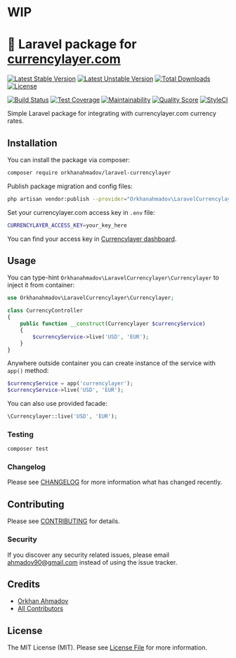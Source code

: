 # WIP

# :currency_exchange: Laravel package for [currencylayer.com](https://currencylayer.com)

[![Latest Stable Version](https://poser.pugx.org/orkhanahmadov/laravel-currencylayer/v/stable)](https://packagist.org/packages/orkhanahmadov/laravel-currencylayer)
[![Latest Unstable Version](https://poser.pugx.org/orkhanahmadov/laravel-currencylayer/v/unstable)](https://packagist.org/packages/orkhanahmadov/laravel-currencylayer)
[![Total Downloads](https://img.shields.io/packagist/dt/orkhanahmadov/laravel-currencylayer)](https://packagist.org/packages/orkhanahmadov/laravel-currencylayer)
[![License](https://img.shields.io/github/license/orkhanahmadov/laravel-currencylayer.svg)](https://github.com/orkhanahmadov/laravel-currencylayer/blob/master/LICENSE.md)

[![Build Status](https://img.shields.io/travis/orkhanahmadov/laravel-currencylayer.svg)](https://travis-ci.org/orkhanahmadov/laravel-currencylayer)
[![Test Coverage](https://api.codeclimate.com/v1/badges/85b8405174a619e906e1/test_coverage)](https://codeclimate.com/github/orkhanahmadov/laravel-currencylayer/test_coverage)
[![Maintainability](https://api.codeclimate.com/v1/badges/85b8405174a619e906e1/maintainability)](https://codeclimate.com/github/orkhanahmadov/laravel-currencylayer/maintainability)
[![Quality Score](https://img.shields.io/scrutinizer/g/orkhanahmadov/laravel-currencylayer.svg)](https://scrutinizer-ci.com/g/orkhanahmadov/laravel-currencylayer)
[![StyleCI](https://github.styleci.io/repos/208126340/shield?branch=master)](https://github.styleci.io/repos/208126340)

Simple Laravel package for integrating with currencylayer.com currency rates.

## Installation

You can install the package via composer:

```bash
composer require orkhanahmadov/laravel-currencylayer
```

Publish package migration and config files:

```bash
php artisan vendor:publish --provider="Orkhanahmadov\LaravelCurrencylayer\LaravelCurrencylayerServiceProvider"
```

Set your currencylayer.com access key in `.env` file:

```bash
CURRENCYLAYER_ACCESS_KEY=your_key_here
```

You can find your access key in [Currencylayer dashboard](https://currencylayer.com/dashboard).

## Usage

You can type-hint `Orkhanahmadov\LaravelCurrencylayer\Currencylayer` to inject it from container:

```php
use Orkhanahmadov\LaravelCurrencylayer\Currencylayer;

class CurrencyController
{
    public function __construct(Currencylayer $currencyService)
    {
        $currencyService->live('USD', 'EUR');
    }
}
```

Anywhere outside container you can create instance of the service with `app()` method:

```php
$currencyService = app('currencylayer');
$currencyService->live('USD', 'EUR');
```

You can also use provided facade:
```php
\Currencylayer::live('USD', 'EUR');
```

### Testing

``` bash
composer test
```

### Changelog

Please see [CHANGELOG](CHANGELOG.md) for more information what has changed recently.

## Contributing

Please see [CONTRIBUTING](CONTRIBUTING.md) for details.

### Security

If you discover any security related issues, please email ahmadov90@gmail.com instead of using the issue tracker.

## Credits

- [Orkhan Ahmadov](https://github.com/orkhanahmadov)
- [All Contributors](../../contributors)

## License

The MIT License (MIT). Please see [License File](LICENSE.md) for more information.
